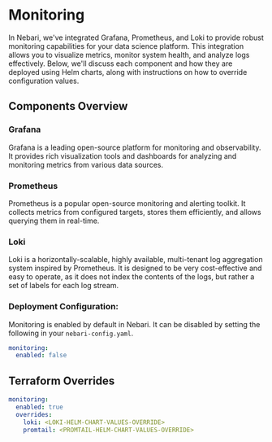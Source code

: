 # Monitoring

In Nebari, we've integrated Grafana, Prometheus, and Loki to provide robust monitoring capabilities for
your data science platform. This integration allows you to visualize metrics, monitor system health, and
analyze logs effectively. Below, we'll discuss each component and how they are deployed using Helm charts,
along with instructions on how to override configuration values.

## Components Overview

### Grafana

Grafana is a leading open-source platform for monitoring and observability. It provides rich visualization
tools and dashboards for analyzing and monitoring metrics from various data sources.

### Prometheus

Prometheus is a popular open-source monitoring and alerting toolkit. It collects metrics from configured targets,
stores them efficiently, and allows querying them in real-time.

### Loki

Loki is a horizontally-scalable, highly available, multi-tenant log aggregation system inspired by Prometheus.
It is designed to be very cost-effective and easy to operate, as it does not index the contents of the logs,
but rather a set of labels for each log stream.

### Deployment Configuration:

Monitoring is enabled by default in Nebari. It can be disabled by setting the following in your `nebari-config.yaml`.

```yaml
monitoring:
  enabled: false
```

## Terraform Overrides

```yaml
monitoring:
  enabled: true
  overrides:
    loki: <LOKI-HELM-CHART-VALUES-OVERRIDE>
    promtail: <PROMTAIL-HELM-CHART-VALUES-OVERRIDE>
```
